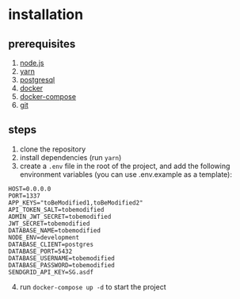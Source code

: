 # installation

## prerequisites

1. [node.js](https://nodejs.org/en/)
2. [yarn](https://yarnpkg.com/)
3. [postgresql](https://www.postgresql.org/)
4. [docker](https://www.docker.com/)
5. [docker-compose](https://docs.docker.com/compose/)
6. [git](https://git-scm.com/)

## steps

1. clone the repository
2. install dependencies (run `yarn`)
3. create a `.env` file in the root of the project, and add the following environment variables (you can use .env.example as a template):

```env
HOST=0.0.0.0
PORT=1337
APP_KEYS="toBeModified1,toBeModified2"
API_TOKEN_SALT=tobemodified
ADMIN_JWT_SECRET=tobemodified
JWT_SECRET=tobemodified
DATABASE_NAME=tobemodified
NODE_ENV=development
DATABASE_CLIENT=postgres
DATABASE_PORT=5432
DATABASE_USERNAME=tobemodified
DATABASE_PASSWORD=tobemodified
SENDGRID_API_KEY=SG.asdf
```

4. run `docker-compose up -d` to start the project
